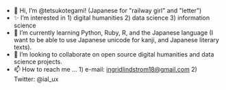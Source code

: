 - 👋  Hi, I’m @tetsukotegami! (Japanese for "railway girl" and "letter")
- ✨  I’m interested in 1) digital humanities 2) data science 3) information science
- 🌱  I’m currently learning Python, Ruby, R, and the Japanese language (I want to be able to use Japanese unicode for kanji, and Japanese literary texts). 
- 💞️  I’m looking to collaborate on open source digital humanities and data science projects. 
- 📫  How to reach me ... 1) e-mail: ingridlindstrom18@gmail.com 2) Twitter: @ial_ux 

<!---
tetsukotegami/tetsukotegami is a ✨ special ✨ repository because its `README.md` (this file) appears on your GitHub profile.
You can click the Preview link to take a look at your changes.
--->
